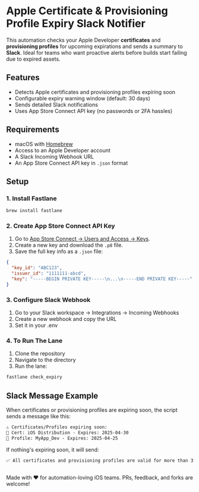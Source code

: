 # Apple Certificate & Provisioning Profile Expiry Slack Notifier

This automation checks your Apple Developer **certificates** and **provisioning profiles** for upcoming expirations and sends a summary to **Slack**.
Ideal for teams who want proactive alerts before builds start failing due to expired assets.

## Features

- Detects Apple certificates and provisioning profiles expiring soon
- Configurable expiry warning window (default: 30 days)
- Sends detailed Slack notifications
- Uses App Store Connect API key (no passwords or 2FA hassles)

## Requirements

- macOS with [Homebrew](https://brew.sh)
- Access to an Apple Developer account
- A Slack Incoming Webhook URL
- An App Store Connect API key in `.json` format

## Setup

### 1. Install Fastlane
```bash
brew install fastlane
```
### 2. Create App Store Connect API Key

1. Go to [App Store Connect → Users and Access → Keys](https://appstoreconnect.apple.com/access/api).
2. Create a new key and download the `.p8` file.
3. Save the full key info as a `.json` file:

```json
{
  "key_id": "ABC123",
  "issuer_id": "1111111-abcd",
  "key": "-----BEGIN PRIVATE KEY-----\n...\n-----END PRIVATE KEY-----"
}
```

### 3. Configure Slack Webhook
1. Go to your Slack workspace → Integrations → Incoming Webhooks
2. Create a new webhook and copy the URL
3. Set it in your .env


### 4. To Run The Lane
1. Clone the repository
2. Navigate to the directory
3. Run the lane:
```bash
fastlane check_expiry
```

## Slack Message Example
When certificates or provisioning profiles are expiring soon, the script sends a message like this:
```markdown
⚠️ Certificates/Profiles expiring soon:
🔐 Cert: iOS Distribution - Expires: 2025-04-30
📄 Profile: MyApp_Dev - Expires: 2025-04-25
```

If nothing's expiring soon, it will send:
```markdown
✅ All certificates and provisioning profiles are valid for more than 30 days.
```

##
Made with ❤️ for automation-loving iOS teams.
PRs, feedback, and forks are welcome!
